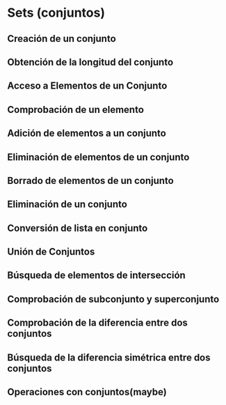 # Sets (conjuntos) 

## Creación de un conjunto
## Obtención de la longitud del conjunto
## Acceso a Elementos de un Conjunto
## Comprobación de un elemento
## Adición de elementos a un conjunto
## Eliminación de elementos de un conjunto
## Borrado de elementos de un conjunto
## Eliminación de un conjunto
## Conversión de lista en conjunto
## Unión de Conjuntos
## Búsqueda de elementos de intersección
## Comprobación de subconjunto y superconjunto
## Comprobación de la diferencia entre dos conjuntos
## Búsqueda de la diferencia simétrica entre dos conjuntos
## Operaciones con conjuntos(maybe)
